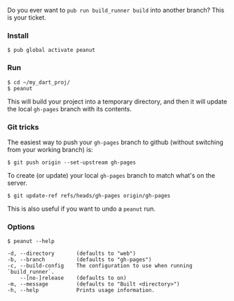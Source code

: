 Do you ever want to `pub run build_runner build` into another branch? This is your ticket.

### Install

```
$ pub global activate peanut
```

### Run

```
$ cd ~/my_dart_proj/
$ peanut
```

This will build your project into a temporary directory, and then it will update the local `gh-pages` branch with its contents.

### Git tricks

The easiest way to push your `gh-pages` branch to github (without switching from your working branch) is:

```
$ git push origin --set-upstream gh-pages
```

To create (or update) your local `gh-pages` branch to match what's on the server.

```
$ git update-ref refs/heads/gh-pages origin/gh-pages
```

This is also useful if you want to undo a `peanut` run.

### Options

```console
$ peanut --help

-d, --directory       (defaults to "web")
-b, --branch          (defaults to "gh-pages")
-c, --build-config    The configuration to use when running `build_runner`.
    --[no-]release    (defaults to on)
-m, --message         (defaults to "Built <directory>")
-h, --help            Prints usage information.
```
